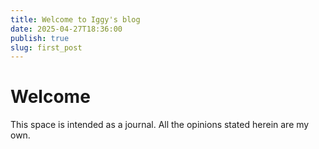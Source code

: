 ```yaml
---
title: Welcome to Iggy's blog
date: 2025-04-27T18:36:00
publish: true
slug: first_post
---
```


# Welcome

This space is intended as a journal. All the opinions stated herein are my own. 